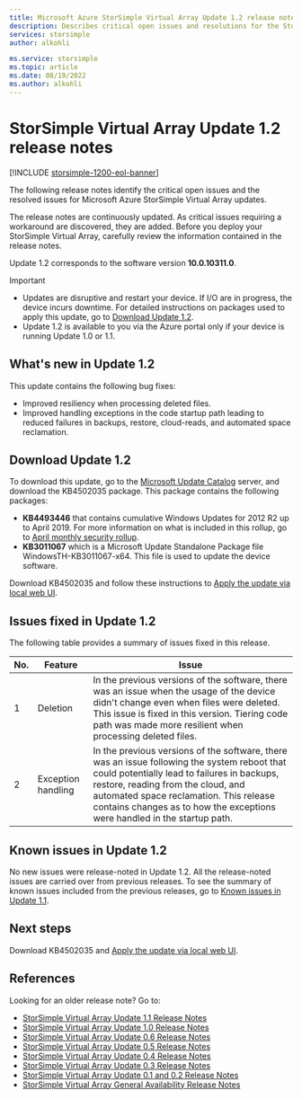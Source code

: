 ```yaml
---
title: Microsoft Azure StorSimple Virtual Array Update 1.2 release notes| Microsoft Docs
description: Describes critical open issues and resolutions for the StorSimple Virtual Array running Update 1.2.
services: storsimple
author: alkohli

ms.service: storsimple
ms.topic: article
ms.date: 08/19/2022
ms.author: alkohli
---
```


# StorSimple Virtual Array Update 1.2 release notes

[!INCLUDE [storsimple-1200-eol-banner](../../includes/storsimple-1200-eol-banner.md)]

The following release notes identify the critical open issues and the resolved issues for Microsoft Azure StorSimple Virtual Array updates.

The release notes are continuously updated. As critical issues requiring a workaround are discovered, they are added. Before you deploy your StorSimple Virtual Array, carefully review the information contained in the release notes.

Update 1.2 corresponds to the software version **10.0.10311.0**.

> [!IMPORTANT]
> - Updates are disruptive and restart your device. If I/O are in progress, the device incurs downtime. For detailed instructions on packages used to apply this update, go to [Download Update 1.2](#download-update-12).
> - Update 1.2 is available to you via the Azure portal only if your device is running Update 1.0 or 1.1.

## What's new in Update 1.2

This update contains the following bug fixes:

- Improved resiliency when processing deleted files.
- Improved handling exceptions in the code startup path leading to reduced failures in backups, restore, cloud-reads, and automated space reclamation.

## Download Update 1.2

To download this update, go to the [Microsoft Update Catalog](https://www.catalog.update.microsoft.com/Home.aspx) server, and download the KB4502035 package. This package contains the following packages:

 - **KB4493446** that contains cumulative Windows Updates for 2012 R2 up to April 2019. For more information on what is included in this rollup, go to [April monthly security rollup](https://support.microsoft.com/help/4493446/windows-8-1-update-kb4493446).
 - **KB3011067** which is a Microsoft Update Standalone Package file WindowsTH-KB3011067-x64. This file is used to update the device software.

Download KB4502035 and follow these instructions to [Apply the update via local web UI](storsimple-virtual-array-install-update-11.md#use-the-local-web-ui).

## Issues fixed in Update 1.2

The following table provides a summary of issues fixed in this release.

| No. | Feature | Issue |
| --- | --- | --- |
| 1 |Deletion| In the previous versions of the software, there was an issue when the usage of the device didn't change even when files were deleted. This issue is fixed in this version. Tiering code path was made more resilient when processing deleted files.|
| 2 |Exception handling| In the previous versions of the software, there was an issue following the system reboot that could potentially lead to failures in backups, restore, reading from the cloud, and automated space reclamation. This release contains changes as to how the exceptions were handled in the startup path.|

## Known issues in Update 1.2

No new issues were release-noted in Update 1.2. All the release-noted issues are carried over from previous releases. To see the summary of known issues included from the previous releases, go to [Known issues in Update 1.1](storsimple-virtual-array-update-11-release-notes.md#known-issues-in-update-11).

## Next steps

Download KB4502035 and [Apply the update via local web UI](storsimple-virtual-array-install-update-11.md#use-the-local-web-ui).

## References

Looking for an older release note? Go to:
* [StorSimple Virtual Array Update 1.1 Release Notes](storsimple-virtual-array-update-11-release-notes.md)
* [StorSimple Virtual Array Update 1.0 Release Notes](storsimple-virtual-array-update-1-release-notes.md)
* [StorSimple Virtual Array Update 0.6 Release Notes](storsimple-virtual-array-update-06-release-notes.md)
* [StorSimple Virtual Array Update 0.5 Release Notes](storsimple-virtual-array-update-05-release-notes.md)
* [StorSimple Virtual Array Update 0.4 Release Notes](storsimple-virtual-array-update-04-release-notes.md)
* [StorSimple Virtual Array Update 0.3 Release Notes](storsimple-ova-update-03-release-notes.md)
* [StorSimple Virtual Array Update 0.1 and 0.2 Release Notes](storsimple-ova-update-01-release-notes.md)
* [StorSimple Virtual Array General Availability Release Notes](./storsimple-virtual-array-update-06-release-notes.md)